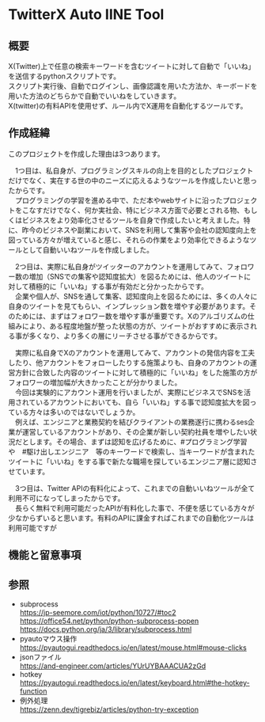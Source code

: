 # TwitterX Auto IINE Tool
## 概要
X(Twitter)上で任意の検索キーワードを含むツイートに対して自動で「いいね」を送信するpythonスクリプトです。  
スクリプト実行後、自動でログインし、画像認識を用いた方法か、キーボードを用いた方法のどちらかで自動でいいねをしていきます。  
X(twitter)の有料APIを使用せず、ルール内でX運用を自動化するツールです。

## 作成経緯
このプロジェクトを作成した理由は3つあります。

　1つ目は、私自身が、プログラミングスキルの向上を目的としたプロジェクトだけでなく、実在する世の中のニーズに応えるようなツールを作成したいと思ったからです。  
　プログラミングの学習を進める中で、ただ本やwebサイトに沿ったプロジェクトをこなすだけでなく、何か実社会、特にビジネス方面で必要とされる物、もしくはビジネスをより効率化させるツールを自身で作成したいと考えました。特に、昨今のビジネスや副業において、SNSを利用して集客や会社の認知度向上を図っている方々が増えていると感じ、それらの作業をより効率化できるようなツールとして自動いいねツールを作成しました。

　2つ目は、実際に私自身がツイッターのアカウントを運用してみて、フォロワー数の増加（SNSでの集客や認知度拡大）を図るためには、他人のツイートに対して積極的に「いいね」する事が有効だと分かったからです。  
　企業や個人が、SNSを通して集客、認知度向上を図るためには、多くの人々に自身のツイートを見てもらい、インプレッション数を増やす必要があります。そのためには、まずはフォロワー数を増やす事が重要です。Xのアルゴリズムの仕組みにより、ある程度地盤が整った状態の方が、ツイートがおすすめに表示される事が多くなり、より多くの層にリーチさせる事ができるからです。

　実際に私自身でXのアカウントを運用してみて、アカウントの発信内容を工夫したり、他アカウントをフォローしたりする施策よりも、自身のアカウントの運営方針に合致した内容のツイートに対して積極的に「いいね」をした施策の方がフォロワーの増加幅が大きかったことが分かりました。  
　今回は実験的にアカウント運用を行いましたが、実際にビジネスでSNSを活用されているアカウントにおいても、自ら「いいね」する事で認知度拡大を図っている方々は多いのではないでしょうか。  
　例えば、エンジニアと業務契約を結びクライアントの業務遂行に携わるses企業が運営しているアカウントがあり、その企業が新しい契約社員を増やしたい状況だとします。その場合、まずは認知を広げるために、#プログラミング学習　や　#駆け出しエンジニア　等のキーワードで検索し、当キーワードが含まれたツイートに「いいね」をする事で新たな職場を探しているエンジニア層に認知させています。  

　3つ目は、Twitter APIの有料化によって、これまでの自動いいねツールが全て利用不可になってしまったからです。  
　長らく無料で利用可能だったAPIが有料化した事で、不便を感じている方々が少なからずいると思います。有料のAPIに課金すればこれまでの自動化ツールは利用可能ですが

## 機能と留意事項

## 参照  
- subprocess  
https://jp-seemore.com/iot/python/10727/#toc2  
https://office54.net/python/python-subprocess-popen  
https://docs.python.org/ja/3/library/subprocess.html  
- pyautoマウス操作  
https://pyautogui.readthedocs.io/en/latest/mouse.html#mouse-clicks
- jsonファイル  
https://and-engineer.com/articles/YUrUYBAAACUA2zGd
- hotkey  
https://pyautogui.readthedocs.io/en/latest/keyboard.html#the-hotkey-function
- 例外処理  
  https://zenn.dev/tigrebiz/articles/python-try-exception
